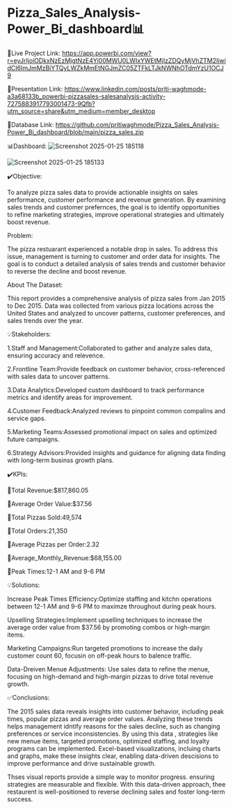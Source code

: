 # Pizza_Sales_Analysis-Power_Bi_dashboard📊

🚀Live Project Link:
https://app.powerbi.com/view?r=eyJrIjoiODkxNzEzMjgtNzE4Yi00MWU0LWIxYWEtMjIzZDQyMjVhZTM2IiwidCI6ImJmMzBiYTQyLWZkMmEtNGJmZC05ZTFkLTJkNWNhOTdmYzU1OCJ9

🚀Presentation Link:
https://www.linkedin.com/posts/priti-waghmode-a3a68133b_powerbi-pizzasales-salesanalysis-activity-7275883917793001473-9Qfb?utm_source=share&utm_medium=member_desktop

🚀Database Link:
https://github.com/pritiwaghmode/Pizza_Sales_Analysis-Power_Bi_dashboard/blob/main/pizza_sales.zip

📊Dashboard:
![Screenshot 2025-01-25 185118](https://github.com/user-attachments/assets/56a7761d-08cf-417b-872b-0bd81ca1789a)

![Screenshot 2025-01-25 185133](https://github.com/user-attachments/assets/d10557dc-96a9-4992-a728-2fdda37b461c)


✔️Objective:

To analyze pizza sales data to provide actionable insights on sales performance, customer performance and revenue generation. By examining sales trends and customer prefernces, the goal is to identify opportunities to refine marketing strategies, improve operational strategies and ultimately boost revenue.

Problem:

The pizza restuarant experienced a notable drop in sales. To address this issue, management is turning to customer and order data for insights. The goal is to conduct a detailed analysis of sales trends and customer behavior to reverse the decline and boost revenue.

About The Dataset:

This report provides a comprehensive analysis of pizza sales from Jan 2015 to Dec 2015. Data was collected from various pizza locations across the United States and analyzed to uncover patterns, customer preferences, and sales trends over the year.

💡Stakeholders:

1.Staff and Management:Collaborated to gather and analyze sales data, ensuring accuracy and relevence.

2.Frontline Team:Provide feedback on customer behavior, cross-referenced with sales data to uncover patterns.

3.Data Analytics:Developed custom dashboard to track performance metrics and identify areas for improvement.

4.Customer Feedback:Analyzed reviews to pinpoint common compalins and service gaps.

5.Marketing Teams:Assessed promotional impact on sales and optimized future campaigns.

6.Strategy Advisors:Provided insights and guidance for aligning data finding with long-term businss growth plans.

✔️KPIs:

🔹Total Revenue:$817,860.05

🔹Average Order Value:$37.56

🔹Total Pizzas Sold:49,574

🔹Total Orders:21,350

🔹Average Pizzas per Order:2.32 

🔹Average_Monthly_Revenue:$68,155.00

🔹Peak Times:12-1 AM and 9-6 PM

💡Solutions:

Increase Peak Times Efficiency:Optimize staffing and kitchn operations between 12-1 AM and 9-6 PM to maximze throughout during peak hours.

Upselling Strategies:Implement upselling techniques to increase the average order value from $37.56 by promoting combos or high-margin items.

Marketing Campaigns:Run targeted promotions to increase the daily customer count 60, focusin on off-peak hours to balence traffic.

Data-Dreiven Menue Adjustments: Use sales data to refine the menue, focusing on high-demand and high-margin pizzas to drive total revenue growth.


✅Conclusions:

The 2015 sales data reveals insights into customer behavior, including peak times, popular pizzas and average order values. Analyzing these trends helps management idntify reasons for the sales decline, such as changing preferences or service inconsistencies. By using this data , strategies like new menue items, targeted promotions, optimized staffing, and loyalty programs can be implemented. Excel-based visualizations, incluing charts and graphs, make these insights clear, enabling data-driven descisions to improve performance and drive sustainable growth.

Thses visual reports provide a simple way to monitor progress. ensuring strategies are measurable and flexible. With this data-driven approach, thee restaurent is well-positioned to reverse declining sales and foster long-term success.



